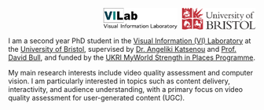 <img src="images/uob-logo.svg" alt="University of Bristol" style="width: 150px; float: right; margin-left: 10px;">
<img src="images/VIL_logo.svg" alt="VI Laboratory" style="width: 150px; float: right; margin-left: 10px;">

<div style="clear: both;"></div>

I am a second year PhD student in the [Visual Information (VI) Laboratory](https://vilab.blogs.bristol.ac.uk/) at the [University of Bristol](https://www.bristol.ac.uk/), supervised by [Dr. Angeliki Katsenou](https://angkats.github.io/) and [Prof. David Bull](https://david-bull.github.io/), and funded by the [UKRI MyWorld Strength in Places Programme](https://www.myworld-creates.com/).

My main research interests include video quality assessment and computer vision. I am particularly interested in topics such as content delivery, interactivity, and audience understanding, with a primary focus on video quality assessment for user-generated content (UGC).
